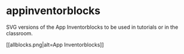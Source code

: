 # appinventorblocks
SVG versions of the App Inventorblocks to be used in tutorials or in the classroom.

[[allblocks.png|alt=App Inventorblocks]]
